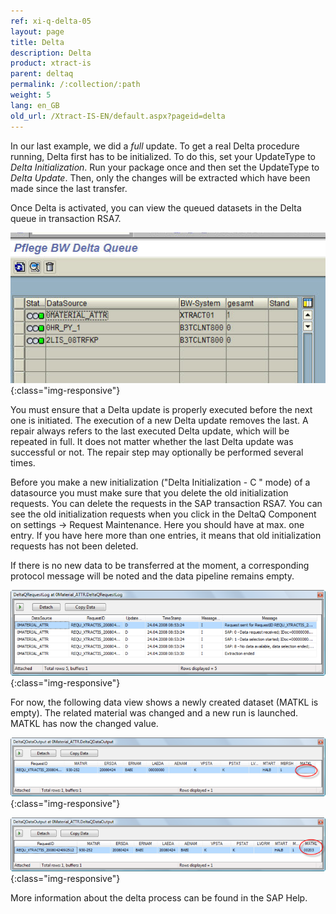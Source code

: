 ```yaml
---
ref: xi-q-delta-05
layout: page
title: Delta
description: Delta
product: xtract-is
parent: deltaq
permalink: /:collection/:path
weight: 5
lang: en_GB
old_url: /Xtract-IS-EN/default.aspx?pageid=delta
---
```


In our last example, we did a *full* update. 
To get a real Delta procedure running, Delta first has to be initialized. To do this, set your UpdateType to *Delta Initialization*. Run your package once and then set the UpdateType to *Delta Update*. Then, only the changes will be extracted which have been made since the last transfer.

Once Delta is activated, you can view the queued datasets in the Delta queue in transaction RSA7.

![DeltaQ-Delta-01](/img/content/DeltaQ-Delta-01.png){:class="img-responsive"}

You must ensure that a Delta update is properly executed before the next one is initiated. The execution of a new Delta update removes the last.
A repair always refers to the last executed Delta update, which will be repeated in full. It does not matter whether the last Delta update was successful or not. The repair step may optionally be performed several times.

Before you make a new initialization ("Delta Initialization - C " mode) of a datasource you must make sure that you delete the old initialization requests. You can delete the requests in the SAP transaction RSA7.
You can see the old initialization requests when you click in the DeltaQ Component on settings -> Request Maintenance. Here you should have at max. one entry.
If you have here more than one entries, it means that old initialization requests has not been deleted.

If there is no new data to be transferred at the moment, a corresponding protocol message will be noted and the data pipeline remains empty.

![DeltaQ-Delta-02](/img/content/DeltaQ-Delta-02.png){:class="img-responsive"}


For now, the following data view shows a newly created dataset (MATKL is empty). The related material was changed and a new run is launched. MATKL has now the changed value.

![DeltaQ-Delta-03](/img/content/DeltaQ-Delta-03.png){:class="img-responsive"}

![DeltaQ-Delta-04](/img/content/DeltaQ-Delta-04.png){:class="img-responsive"}


More information about the delta process can be found in the SAP Help. 
